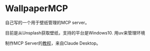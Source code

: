 # WallpaperMCP

自己写的一个用于壁纸管理的MCP server。

目前是从Unsplash获取壁纸，支持的平台是Windows10. 用uv来管理环境

制作MCP Server的[教程](https://modelcontextprotocol.io/quickstart/server#windows)，来自Claude Desktop。
